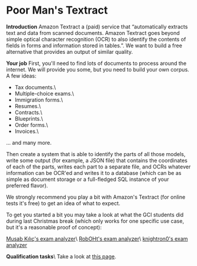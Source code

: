 
# Poor Man's Textract

**Introduction**
Amazon Textract a (paid) service that “automatically extracts text and data from scanned documents. Amazon Textract goes beyond simple optical character recognition (OCR) to also identify the contents of fields in forms and information stored in tables.”. We want to build a free alternative that provides an output of similar quality. 

**Your job**
First, you'll need to find lots of documents to process around the internet. We will provide you some, but you need to build your own corpus. A few ideas:

- Tax documents.\\
- Multiple-choice exams.\\
- Immigration forms.\\
- Resumes.\\
- Contracts.\\
- Blueprints.\\
- Order forms.\\
- Invoices.\\

... and many more.

Then create a system that is able to identify the parts of all those models, write some output (for example, a JSON file) that contains the coordinates of each of the parts, writes each part to a separate file, and OCRs whatever information can be OCR'ed and writes it to a database (which can be as simple as document storage or a full-fledged SQL instance of your preferred flavor).

We strongly recommend you play a bit with Amazon's Textract (for online tests it's free) to get an idea of what to expect.

To get you started a bit you may take a look at what the GCI students did during last Christmas break (which only works for one specific use case, but it's a reasonable proof of concept):

[Musab Kılıç's exam analyzer](https://github.com/musabkilic/ExamAnalyzer)\\
[RobOHt's exam analyzer](https://https://github.com/RobOHt/AutomataQP-Decomposer)\\
[knightron0's exam analyzer](https://github.com/knightron0/exam-analyzer)

**Qualification tasks**\\
Take a look at [this page](https://ccextractor.org/public/gsoc/takehome).

